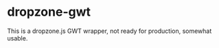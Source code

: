 dropzone-gwt
============

This is a dropzone.js GWT wrapper, not ready for production, somewhat usable.
